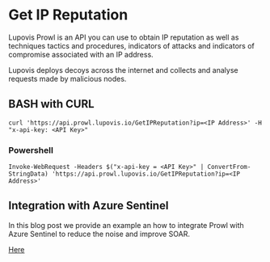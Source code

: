 # Get IP Reputation

Lupovis Prowl is an API you can use to obtain IP reputation as well as techniques tactics and procedures, indicators of attacks and indicators of compromise associated with an IP address.  

Lupovis deploys decoys across the internet and collects and analyse requests made by malicious nodes. 


## BASH with CURL 

```
curl 'https://api.prowl.lupovis.io/GetIPReputation?ip=<IP Address>' -H "x-api-key: <API Key>"
```

### Powershell 
```
Invoke-WebRequest -Headers $("x-api-key = <API Key>" | ConvertFrom-StringData) 'https://api.prowl.lupovis.io/GetIPReputation?ip=<IP Address>'
```

## Integration with Azure Sentinel 

In this blog post we provide an example an how to integrate Prowl with Azure Sentinel to reduce the noise and improve SOAR. 

[Here](https://www.lupovis.io/automate-ip-addresses-enrichment-in-azure-sentinel/) 
